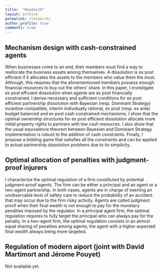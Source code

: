 ```yaml
---
title:  "Research"
layout: archive
permalink: /research/
author_profile: true
comments: true
---
```


## Mechanism design with cash-constrained agents

When businesses come to an end, their members must find a way to reallocate the
business assets among themselves. A dissolution is ex post efficient if it allocates the
assets to the members who value them the most. Although, this requires that the
aforementioned members possess enough financial resources to buy out the others’
share.
In this paper, I investigate ex post efficient dissolution when agents are ex post
financially constrained. I derive necessary and sufficient conditions for ex post efficient
partnership dissolution with Bayesian (resp. Dominant Strategy) incentive compatible,
interim individually rational, ex post (resp. ex ante) budget balanced and ex post cash
constrained mechanisms.
I show that the optimal ownership structures for ex post efficient dissolution allocate
more initial property rights to partners with low cash resources. I also show that the
usual equivalence theorem between Bayesian and Dominant Strategy implementation is
robust to the addition of cash constraints. Finally, I propose a bidding game that satisfies
all the constraints and can be applied to actual partnership dissolution problems due to
its simplicity.

## Optimal allocation of penalties with judgment-proof injurers

I characterize the optimal regulation of a firm constituted by potential judgment-proof
agents. The firm can be either a principal and an agent or a two-agent
partnership. In both cases, agents are in charge of exerting an unobservable level
of safety care to reduce the probability of an accident that may occur due to the
firm risky activity. Agents are called judgment proof when their final wealth is not
enough to pay for the monetary penalties imposed by the regulator. In a principal agent
firm, the optimal regulation requires to fully target the principal who can
always pay for the penalty. In a two-agent firm, the optimal regulation consists in
an almost equal sharing of penalties among agents, the agent with a higher expected
final wealth always being more targeted.

## Regulation of modern aiport (joint with David Martimort and Jérome Pouyet)

Not available yet.
